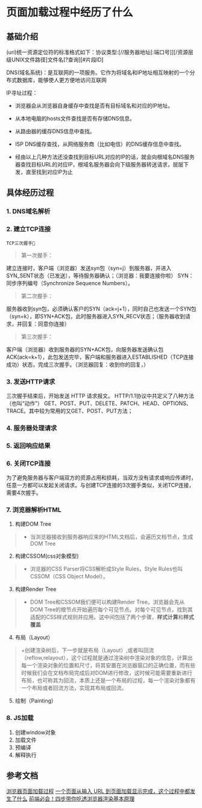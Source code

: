 # 页面加载过程中经历了什么

## 基础介绍

(uri)统一资源定位符的标准格式如下：协议类型:[//服务器地址[:端口号]][/资源层级UNIX文件路径]文件名[?查询][#片段ID]  

DNS(域名系统)：是互联网的一项服务。它作为将域名和IP地址相互映射的一个分布式数据库，能够使人更方便地访问互联网  

IP寻址过程：

- 浏览器会从浏览器自身缓存中查找是否有目标域名和对应的IP地址。

- 从本地电脑的hosts文件查找是否有存储DNS信息。

- 从路由器的缓存DNS信息中查找。

- ISP DNS缓存查找，从网络服务商（比如电信）的DNS缓存信息中查找。

- 经由以上几种方法还没查找到目标URL对应的IP的话，就会向根域名DNS服务器查找目标URL的对应IP，根域名服务器会向下级服务器转送请求，层层下发，直至找到对应IP为止

## 具体经历过程

### 1. DNS域名解析

### 2. 建立TCP连接

    TCP三次握手🤝
>第一次握手：

建立连接时，客户端（浏览器）发送syn包（syn=j）到服务器，并进入SYN_SENT状态（已发送），等待服务器确认；（浏览器：我要连接你啦） SYN：同步序列编号（Synchronize Sequence Numbers）。  

>第二次握手：

服务器收到syn包，必须确认客户的SYN（ack=j+1），同时自己也发送一个SYN包（syn=k），即SYN+ACK包，此时服务器进入SYN_RECV状态；（服务器收到请求，并回复：同意你连接）

>第三次握手：

客户端（浏览器）收到服务器的SYN+ACK包，向服务器发送确认包ACK(ack=k+1），此包发送完毕，客户端和服务器进入ESTABLISHED（TCP连接成功）状态，完成三次握手。（浏览器回复：收到你的回复，）

### 3. 发送HTTP请求

三次握手结束后，开始发送 HTTP 请求报文。
HTTP/1.1协议中共定义了八种方法（也叫“动作”） GET、POST、PUT、DELETE、PATCH、HEAD、OPTIONS、TRACE。其中较为常用的又GET、POST、PUT方法；

### 4. 服务器处理请求

### 5. 返回响应结果

### 6. 关闭TCP连接

为了避免服务器与客户端双方的资源占用和损耗，当双方没有请求或响应传递时，任意一方都可以发起关闭请求。与创建TCP连接的3次握手类似，关闭TCP连接，需要4次握手。

### 7. 浏览器解析HTML

1. 构建DOM Tree

>+ 当浏览器接收到服务器响应来的HTML文档后，会遍历文档节点，生成DOM Tree

2. 构建CSSOM(css对象模型)

>+ 浏览器的CSS Parser将CSS解析成Style Rules，Style Rules也叫CSSOM（CSS Object Model）。

3. 构建Render Tree

>+ DOM Tree和CSSOM我们便可以构建Render Tree。浏览器会先从DOM Tree的根节点开始遍历每个可见节点。对每个可见节点，找到其适配的CSS样式规则并应用。这中间包括了两个步骤，<b>样式计算</b>和<b>样式覆盖</b>

4. 布局（Layout）

>+创建渲染树后，下一步就是布局（Layout）,或者叫回流（reflow,relayout），这个过程就是通过渲染树中渲染对象的信息，计算出每一个渲染对象的位置和尺寸，将其安置在浏览器窗口的正确位置，而有些时候我们会在文档布局完成后对DOM进行修改，这时候可能需要重新进行布局，也可称其为回流，本质上还是一个布局的过程，每一个渲染对象都有一个布局或者回流方法，实现其布局或回流。

5. 绘制（Painting）

### 8. JS加载

1. 创建window对象
2. 加载文件
3. 预编译
4. 解释执行

## 参考文档

[浏览器页面加载过程](https://juejin.im/post/6844903829251555341)
[一个页面从输入 URL 到页面加载显示完成，这个过程中都发生了什么](https://juejin.im/post/6844903822196736014)
[前端必会！四步带你吃透浏览器渲染基本原理](https://blog.csdn.net/csdnnews/article/details/95267307)